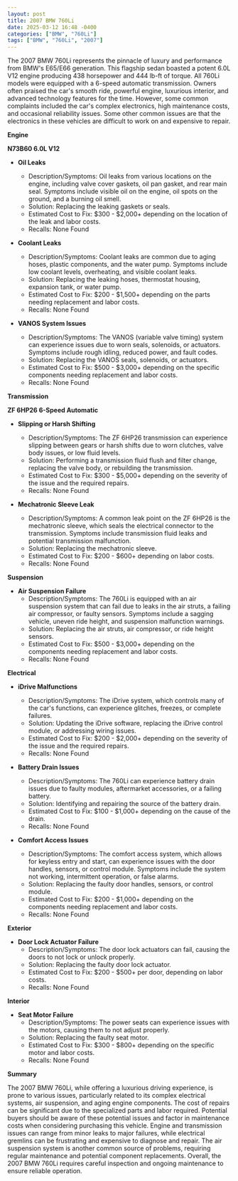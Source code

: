 ```yaml
---
layout: post
title: 2007 BMW 760Li
date: 2025-03-12 16:48 -0400
categories: ["BMW", "760Li"]
tags: ["BMW", "760Li", "2007"]
---
```

The 2007 BMW 760Li represents the pinnacle of luxury and performance from BMW's E65/E66 generation. This flagship sedan boasted a potent 6.0L V12 engine producing 438 horsepower and 444 lb-ft of torque. All 760Li models were equipped with a 6-speed automatic transmission. Owners often praised the car's smooth ride, powerful engine, luxurious interior, and advanced technology features for the time. However, some common complaints included the car's complex electronics, high maintenance costs, and occasional reliability issues. Some other common issues are that the electronics in these vehicles are difficult to work on and expensive to repair.

**Engine**

**N73B60 6.0L V12**

*   **Oil Leaks**
    *   Description/Symptoms: Oil leaks from various locations on the engine, including valve cover gaskets, oil pan gasket, and rear main seal. Symptoms include visible oil on the engine, oil spots on the ground, and a burning oil smell.
    *   Solution: Replacing the leaking gaskets or seals.
    *   Estimated Cost to Fix: $300 - $2,000+ depending on the location of the leak and labor costs.
    *   Recalls: None Found

*   **Coolant Leaks**
    *   Description/Symptoms: Coolant leaks are common due to aging hoses, plastic components, and the water pump. Symptoms include low coolant levels, overheating, and visible coolant leaks.
    *   Solution: Replacing the leaking hoses, thermostat housing, expansion tank, or water pump.
    *   Estimated Cost to Fix: $200 - $1,500+ depending on the parts needing replacement and labor costs.
    *   Recalls: None Found

*   **VANOS System Issues**
    *   Description/Symptoms: The VANOS (variable valve timing) system can experience issues due to worn seals, solenoids, or actuators. Symptoms include rough idling, reduced power, and fault codes.
    *   Solution: Replacing the VANOS seals, solenoids, or actuators.
    *   Estimated Cost to Fix: $500 - $3,000+ depending on the specific components needing replacement and labor costs.
    *   Recalls: None Found

**Transmission**

**ZF 6HP26 6-Speed Automatic**

*   **Slipping or Harsh Shifting**
    *   Description/Symptoms: The ZF 6HP26 transmission can experience slipping between gears or harsh shifts due to worn clutches, valve body issues, or low fluid levels.
    *   Solution: Performing a transmission fluid flush and filter change, replacing the valve body, or rebuilding the transmission.
    *   Estimated Cost to Fix: $300 - $5,000+ depending on the severity of the issue and the required repairs.
    *   Recalls: None Found

*   **Mechatronic Sleeve Leak**
    *   Description/Symptoms: A common leak point on the ZF 6HP26 is the mechatronic sleeve, which seals the electrical connector to the transmission. Symptoms include transmission fluid leaks and potential transmission malfunction.
    *   Solution: Replacing the mechatronic sleeve.
    *   Estimated Cost to Fix: $200 - $600+ depending on labor costs.
    *   Recalls: None Found

**Suspension**

*   **Air Suspension Failure**
    *   Description/Symptoms: The 760Li is equipped with an air suspension system that can fail due to leaks in the air struts, a failing air compressor, or faulty sensors. Symptoms include a sagging vehicle, uneven ride height, and suspension malfunction warnings.
    *   Solution: Replacing the air struts, air compressor, or ride height sensors.
    *   Estimated Cost to Fix: $500 - $3,000+ depending on the components needing replacement and labor costs.
    *   Recalls: None Found

**Electrical**

*   **iDrive Malfunctions**
    *   Description/Symptoms: The iDrive system, which controls many of the car's functions, can experience glitches, freezes, or complete failures.
    *   Solution: Updating the iDrive software, replacing the iDrive control module, or addressing wiring issues.
    *   Estimated Cost to Fix: $200 - $2,000+ depending on the severity of the issue and the required repairs.
    *   Recalls: None Found

*   **Battery Drain Issues**
    *   Description/Symptoms: The 760Li can experience battery drain issues due to faulty modules, aftermarket accessories, or a failing battery.
    *   Solution: Identifying and repairing the source of the battery drain.
    *   Estimated Cost to Fix: $100 - $1,000+ depending on the cause of the drain.
    *   Recalls: None Found

*   **Comfort Access Issues**
    *   Description/Symptoms: The comfort access system, which allows for keyless entry and start, can experience issues with the door handles, sensors, or control module. Symptoms include the system not working, intermittent operation, or false alarms.
    *   Solution: Replacing the faulty door handles, sensors, or control module.
    *   Estimated Cost to Fix: $200 - $1,000+ depending on the components needing replacement and labor costs.
    *   Recalls: None Found

**Exterior**

*   **Door Lock Actuator Failure**
    *   Description/Symptoms: The door lock actuators can fail, causing the doors to not lock or unlock properly.
    *   Solution: Replacing the faulty door lock actuator.
    *   Estimated Cost to Fix: $200 - $500+ per door, depending on labor costs.
    *   Recalls: None Found

**Interior**

*   **Seat Motor Failure**
    *   Description/Symptoms: The power seats can experience issues with the motors, causing them to not adjust properly.
    *   Solution: Replacing the faulty seat motor.
    *   Estimated Cost to Fix: $300 - $800+ depending on the specific motor and labor costs.
    *   Recalls: None Found

**Summary**

The 2007 BMW 760Li, while offering a luxurious driving experience, is prone to various issues, particularly related to its complex electrical systems, air suspension, and aging engine components. The cost of repairs can be significant due to the specialized parts and labor required. Potential buyers should be aware of these potential issues and factor in maintenance costs when considering purchasing this vehicle. Engine and transmission issues can range from minor leaks to major failures, while electrical gremlins can be frustrating and expensive to diagnose and repair. The air suspension system is another common source of problems, requiring regular maintenance and potential component replacements. Overall, the 2007 BMW 760Li requires careful inspection and ongoing maintenance to ensure reliable operation.

